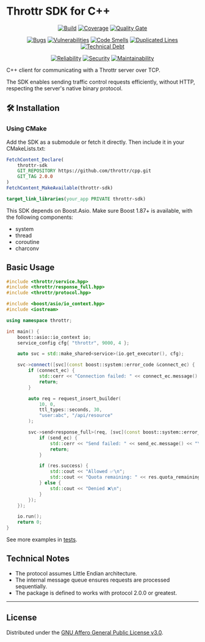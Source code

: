 # Throttr SDK for C++

<p align="center">
<a href="https://github.com/throttr/cpp/actions/workflows/build.yml"><img src="https://github.com/throttr/cpp/actions/workflows/build.yml/badge.svg" alt="Build"></a>
<a href="https://codecov.io/gh/throttr/cpp"><img src="https://codecov.io/gh/throttr/cpp/graph/badge.svg?token=5CVNFBAMTD" alt="Coverage"></a>
<a href="https://sonarcloud.io/project/overview?id=throttr_cpp"><img src="https://sonarcloud.io/api/project_badges/measure?project=throttr_cpp&metric=alert_status" alt="Quality Gate"></a>
</p>

<p align="center">
<a href="https://sonarcloud.io/project/overview?id=throttr_cpp"><img src="https://sonarcloud.io/api/project_badges/measure?project=throttr_cpp&metric=bugs" alt="Bugs"></a>
<a href="https://sonarcloud.io/project/overview?id=throttr_cpp"><img src="https://sonarcloud.io/api/project_badges/measure?project=throttr_cpp&metric=vulnerabilities" alt="Vulnerabilities"></a>
<a href="https://sonarcloud.io/project/overview?id=throttr_cpp"><img src="https://sonarcloud.io/api/project_badges/measure?project=throttr_cpp&metric=code_smells" alt="Code Smells"></a>
<a href="https://sonarcloud.io/project/overview?id=throttr_cpp"><img src="https://sonarcloud.io/api/project_badges/measure?project=throttr_cpp&metric=duplicated_lines_density" alt="Duplicated Lines"></a>
<a href="https://sonarcloud.io/project/overview?id=throttr_cpp"><img src="https://sonarcloud.io/api/project_badges/measure?project=throttr_cpp&metric=sqale_index" alt="Technical Debt"></a>
</p>

<p align="center">
<a href="https://sonarcloud.io/project/overview?id=throttr_cpp"><img src="https://sonarcloud.io/api/project_badges/measure?project=throttr_cpp&metric=reliability_rating" alt="Reliability"></a>
<a href="https://sonarcloud.io/project/overview?id=throttr_cpp"><img src="https://sonarcloud.io/api/project_badges/measure?project=throttr_cpp&metric=security_rating" alt="Security"></a>
<a href="https://sonarcloud.io/project/overview?id=throttr_cpp"><img src="https://sonarcloud.io/api/project_badges/measure?project=throttr_cpp&metric=sqale_rating" alt="Maintainability"></a>
</p>

C++ client for communicating with a Throttr server over TCP.

The SDK enables sending traffic control requests efficiently, without HTTP, respecting the server's native binary protocol.

## 🛠️ Installation

### Using CMake

Add the SDK as a submodule or fetch it directly. Then include it in your CMakeLists.txt:

```cmake
FetchContent_Declare(
    throttr-sdk
    GIT_REPOSITORY https://github.com/throttr/cpp.git
    GIT_TAG 2.0.0
)
FetchContent_MakeAvailable(throttr-sdk)

target_link_libraries(your_app PRIVATE throttr-sdk)
```

This SDK depends on Boost.Asio. Make sure Boost 1.87+ is available, with the following components:

- system
- thread
- coroutine
- charconv

## Basic Usage

```c++
#include <throttr/service.hpp>
#include <throttr/response_full.hpp>
#include <throttr/protocol.hpp>

#include <boost/asio/io_context.hpp>
#include <iostream>

using namespace throttr;

int main() {
    boost::asio::io_context io;
    service_config cfg{ "throttr", 9000, 4 };

    auto svc = std::make_shared<service>(io.get_executor(), cfg);

    svc->connect([svc](const boost::system::error_code &connect_ec) {
        if (connect_ec) {
            std::cerr << "Connection failed: " << connect_ec.message() << "\n";
            return;
        }

        auto req = request_insert_builder(
            10, 0,
            ttl_types::seconds, 30,
            "user:abc", "/api/resource"
        );

        svc->send<response_full>(req, [svc](const boost::system::error_code &send_ec, response_full res) {
            if (send_ec) {
                std::cerr << "Send failed: " << send_ec.message() << "\n";
                return;
            }

            if (res.success) {
                std::cout << "Allowed ✅\n";
                std::cout << "Quota remaining: " << res.quota_remaining << "\n";
            } else {
                std::cout << "Denied ❌\n";
            }
        });
    });

    io.run();
    return 0;
}
```

See more examples in [tests](./tests/service_test.cc).

## Technical Notes

- The protocol assumes Little Endian architecture.
- The internal message queue ensures requests are processed sequentially.
- The package is defined to works with protocol 2.0.0 or greatest.

---

## License

Distributed under the [GNU Affero General Public License v3.0](./LICENSE).
